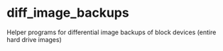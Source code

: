 # diff_image_backups
Helper programs for differential image backups of block devices (entire hard drive images)
